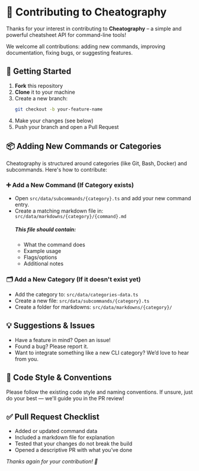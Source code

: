 # 👐 Contributing to Cheatography

Thanks for your interest in contributing to **Cheatography** – a simple and powerful cheatsheet API for command-line tools!

We welcome all contributions: adding new commands, improving documentation, fixing bugs, or suggesting features.

## 🚀 Getting Started

1. **Fork** this repository
2. **Clone** it to your machine
3. Create a new branch:
   ```bash
   git checkout -b your-feature-name
   ```
4. Make your changes (see below)
5. Push your branch and open a Pull Request

## 📦 Adding New Commands or Categories

Cheatography is structured around categories (like Git, Bash, Docker) and subcommands. Here's how to contribute:

### ➕ Add a New Command (If Category exists)

- Open `src/data/subcommands/{category}.ts` and add your new command entry.
- Create a matching markdown file in: `src/data/markdowns/{category}/{command}.md`
   ##### This file should contain:
   - What the command does
   - Example usage
   - Flags/options
   - Additional notes

### 🗂 Add a New Category (If it doesn't exist yet)

- Add the category to: `src/data/categories-data.ts`
- Create a new file: `src/data/subcommands/{category}.ts`
- Create a folder for markdowns: `src/data/markdowns/{category}/`

## 💡 Suggestions & Issues

- Have a feature in mind? Open an issue!
- Found a bug? Please report it.
- Want to integrate something like a new CLI category? We’d love to hear from you.

## 🤝 Code Style & Conventions

Please follow the existing code style and naming conventions. If unsure, just do your best — we'll guide you in the PR review!

## ✅ Pull Request Checklist

- Added or updated command data
- Included a markdown file for explanation
- Tested that your changes do not break the build
- Opened a descriptive PR with what you’ve done

_Thanks again for your contribution! 🚀_

